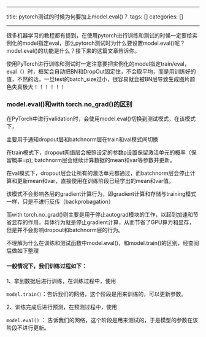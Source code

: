 
--- 
title:  pytorch测试的时候为何要加上model.eval()？ 
tags: []
categories: [] 

---
很多机器学习的教程都有提到，在使用pytorch进行训练和测试的时候一定要给实例化的model指定eval，那么pytorch测试时为什么要设置model.eval()呢？model.eval()的功能是什么？接下来的这篇文章告诉你。

使用PyTorch进行训练和测试时一定注意要把实例化的model指定train/eval，eval（）时，框架会自动把BN和DropOut固定住，不会取平均，而是用训练好的值，不然的话，一旦test的batch_size过小，很容易就会被BN层导致生成图片颜色失真极大！！！！！！

### model.eval()和with torch.no_grad()的区别

在PyTorch中进行validation时，会使用model.eval()切换到测试模式，在该模式下，

主要用于通知dropout层和batchnorm层在train和val模式间切换

在train模式下，dropout网络层会按照设定的参数p设置保留激活单元的概率（保留概率=p); batchnorm层会继续计算数据的mean和var等参数并更新。

在val模式下，dropout层会让所有的激活单元都通过，而batchnorm层会停止计算和更新mean和var，直接使用在训练阶段已经学出的mean和var值。

该模式不会影响各层的gradient计算行为，即gradient计算和存储与training模式一样，只是不进行反传（backprobagation）

而with torch.no_grad()则主要是用于停止autograd模块的工作，以起到加速和节省显存的作用，具体行为就是停止gradient计算，从而节省了GPU算力和显存，但是并不会影响dropout和batchnorm层的行为。

不理解为什么在训练和测试函数中model.eval()，和model.train()的区别，经查阅后做如下整理

#### 一般情况下，我们训练过程如下：

1、拿到数据后进行训练，在训练过程中，使用

`model.train(）`：告诉我们的网络，这个阶段是用来训练的，可以更新参数。

2、训练完成后进行预测，在预测过程中，使用

`model.eval()` ： 告诉我们的网络，这个阶段是用来测试的，于是模型的参数在该阶段不进行更新。
